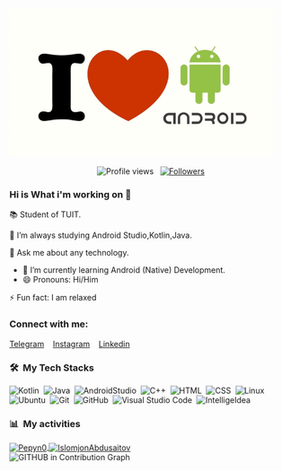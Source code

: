 
![Screenshot](my_img.png)

<div>
  
  <p align="center">
  <img src="https://komarev.com/ghpvc/?username=IslomjonAbdusaitov&color=blueviolet" alt="Profile views" />
  &nbsp;
  <a href="https://github.com/IslomjonAbdusaitov?tab=followers">
    <img src="https://img.shields.io/github/followers/IslomjonAbdusaitov?style=social" alt="Followers" />
  </a>
</p>
  
### Hi is What i'm working on 👋

📚 Student of TUIT.

🌱 I’m always studying Android Studio,Kotlin,Java.

💬 Ask me about any technology.
- 🌱 I’m currently learning Android (Native) Development.
- 😄 Pronouns: Hi/Him 
  
⚡ Fun fact: I am relaxed

### Connect with me:
[Telegram](https://t.me/IslomjonAbdusaitov)
&nbsp;&nbsp;
[Instagram](https://www.instagram.com/islomjon_offf)
&nbsp;&nbsp;
[Linkedin](https://www.linkedin.com/in/islomjon-abdusaitov-5777b0235/)
  
</div>


<div>

  ### 🛠️ &nbsp;My Tech Stacks

  ![Kotlin](https://img.shields.io/badge/-Kotlin-0D1117?style=flat&logo=Kotlin)&nbsp;
  ![Java](https://img.shields.io/badge/-Java-0D1117?style=flat&logo=Java)&nbsp;
  ![AndroidStudio](https://img.shields.io/badge/-AndroidStudio-0D1117?style=flat&logo=AndroidStudio)&nbsp;
  ![C++](https://img.shields.io/badge/-C++-0D1117?style=flat&logo=Cplusplus)&nbsp;
  ![HTML](https://img.shields.io/badge/-HTML-0D1117?style=flat&logo=HTML5)&nbsp;
  ![CSS](https://img.shields.io/badge/-CSS-0D1117?style=flat&logo=CSS3&logoColor=1572B6)&nbsp;
  ![Linux](https://img.shields.io/badge/-Linux-0D1117?style=flat&logo=Linux)&nbsp;
  ![Ubuntu](https://img.shields.io/badge/-Ubuntu-0D1117?style=flat&logo=Ubuntu)&nbsp;
  ![Git](https://img.shields.io/badge/-Git-0D1117?style=flat&logo=git)&nbsp;
  ![GitHub](https://img.shields.io/badge/-GitHub-0D1117?style=flat&logo=github)&nbsp;
  ![Visual Studio Code](https://img.shields.io/badge/-VS%20Code-0D1117?style=flat&logo=visual-studio-code&logoColor=007ACC)&nbsp;
  ![IntelligeIdea](https://img.shields.io/badge/-IntelligeIdea-0D1117?style=flat&logo=IntelligeIdea)&nbsp;
  

</div>


<div>
  
  ### 📊 &nbsp;My activities
  <a href="https://github.com/IslomjonAbdusaitov">
    <img width=450 height=170 align="center" alt="Pepyn0" src="https://github-readme-stats.vercel.app/api?username=IslomjonAbdusaitov&theme=midnight-purple&show_icons=true&bg_color=0D1117&hide_border=true&count_private=true" />
  </a>
  <a href="https://github.com/IslomjonAbdusaitov">
    <img align="center" alt="IslomjonAbdusaitov" src="https://github-readme-stats.vercel.app/api/top-langs/?username=IslomjonAbdusaitov&theme=midnight-purple&layout=compact&bg_color=0D1117&hide_border=true&count_private=true" />
  </a>
</div>

<div>
  <img src="http://i.imgur.com/e6DlzfA.png" alt="GITHUB in Contribution Graph">
</div>






